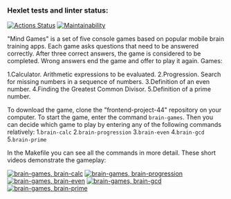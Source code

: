 ### Hexlet tests and linter status:

[![Actions Status](https://github.com/csmcgrl/frontend-project-44/workflows/hexlet-check/badge.svg)](https://github.com/csmcgrl/frontend-project-44/actions)
[![Maintainability](https://api.codeclimate.com/v1/badges/e25cbb7ada390bb9af7a/maintainability)](https://codeclimate.com/github/csmcgrl/frontend-project-44/maintainability)

"Mind Games" is a set of five console games based on popular mobile brain training apps. Each game asks questions that need to be answered correctly. After three correct answers, the game is considered to be completed. Wrong answers end the game and offer to play it again. Games:

1.Calculator. Arithmetic expressions to be evaluated.
2.Progression. Search for missing numbers in a sequence of numbers.
3.Definition of an even number.
4.Finding the Greatest Common Divisor.
5.Definition of a prime number.

To download the game, clone the "frontend-project-44" repository on your computer. To start the game, enter the command `brain-games`. Then you can decide which game to play by entering any of the following commands relatively: 1.`brain-calc` 2.`brain-progression` 3.`brain-even` 4.`brain-gcd` 5.`brain-prime`

In the Makefile you can see all the commands in more detail.
These short videos demonstrate the gameplay:

[![brain-games, brain-calc](https://asciinema.org/a/570664.png)](https://asciinema.org/a/570664)
[![brain-games, brain-progression](https://asciinema.org/a/570666.png)](https://asciinema.org/a/570666)
[![brain-games, brain-even](https://asciinema.org/a/570667.png)](https://asciinema.org/a/570667)
[![brain-games, brain-gcd](https://asciinema.org/a/570670.png)](https://asciinema.org/a/570670)
[![brain-games, brain-prime](https://asciinema.org/a/570673.png)](https://asciinema.org/a/570673)
